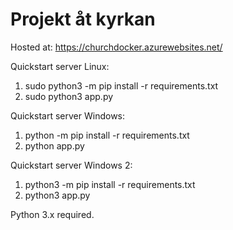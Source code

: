 # Projekt åt kyrkan

Hosted at: https://churchdocker.azurewebsites.net/

Quickstart server Linux:
1. sudo python3 -m pip install -r requirements.txt
2. sudo python3 app.py

Quickstart server Windows:
1. python -m pip install -r requirements.txt
2. python app.py

Quickstart server Windows 2:
1. python3 -m pip install -r requirements.txt
2. python3 app.py

Python 3.x required.